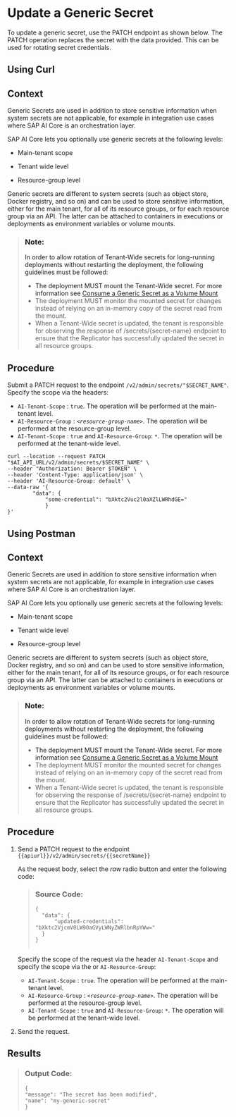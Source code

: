 <!-- loiob5d597051e494b49a4907470f1b238af -->

# Update a Generic Secret

To update a generic secret, use the PATCH endpoint as shown below. The PATCH operation replaces the secret with the data provided. This can be used for rotating secret credentials.

<a name="task_i3h_n13_tcc"/>

<!-- task\_i3h\_n13\_tcc -->

## Using Curl



<a name="task_i3h_n13_tcc__context_l4b_qcf_zcc"/>

## Context

Generic Secrets are used in addition to store sensitive information when system secrets are not applicable, for example in integration use cases where SAP AI Core is an orchestration layer.

SAP AI Core lets you optionally use generic secrets at the following levels:

-   Main-tenant scope

-   Tenant wide level

-   Resource-group level


Generic secrets are different to system secrets \(such as object store, Docker registry, and so on\) and can be used to store sensitive information, either for the main tenant, for all of its resource groups, or for each resource group via an API. The latter can be attached to containers in executions or deployments as environment variables or volume mounts.

> ### Note: 
> In order to allow rotation of Tenant-Wide secrets for long-running deployments without restarting the deployment, the following guidelines must be followed:
> - The deployment MUST mount the Tenant-Wide secret. For more information see [Consume a Generic Secret as a Volume Mount](consume-generic-secrets-in-executions-or-deployments-185a324.md)
> - The deployment MUST monitor the mounted secret for changes instead of relying on an in-memory copy of the secret read from the mount.
> - When a Tenant-Wide secret is updated, the tenant is responsible for observing the response of /secrets/{secret-name} endpoint to ensure that the Replicator has successfully updated the secret in all resource groups.



<a name="task_i3h_n13_tcc__steps_m4b_qcf_zcc"/>

## Procedure

Submit a PATCH request to the endpoint `/v2/admin/secrets/"$SECRET_NAME"`. Specify the scope via the headers:

-   `AI-Tenant-Scope` : `true`. The operation will be performed at the main-tenant level.
-   `AI-Resource-Group` : <code><i class="varname">&lt;resource-group-name&gt;</i></code>. The operation will be performed at the resource-group level.
-   `AI-Tenant-Scope` : `true` and `AI-Resource-Group`: `*`. The operation will be performed at the tenant-wide level.

```
curl --location --request PATCH "$AI_API_URL/v2/admin/secrets/$SECRET_NAME" \
--header "Authorization: Bearer $TOKEN" \
--header 'Content-Type: application/json' \
--header 'AI-Resource-Group: default' \
--data-raw '{
		"data": {
			"some-credential": "bXktc2Vuc2l0aXZlLWRhdGE="
			}
}'
```

<a name="task_cxf_n13_tcc"/>

<!-- task\_cxf\_n13\_tcc -->

## Using Postman



<a name="task_cxf_n13_tcc__context_n4t_ncf_zcc"/>

## Context

Generic Secrets are used in addition to store sensitive information when system secrets are not applicable, for example in integration use cases where SAP AI Core is an orchestration layer.

SAP AI Core lets you optionally use generic secrets at the following levels:

-   Main-tenant scope

-   Tenant wide level

-   Resource-group level


Generic secrets are different to system secrets \(such as object store, Docker registry, and so on\) and can be used to store sensitive information, either for the main tenant, for all of its resource groups, or for each resource group via an API. The latter can be attached to containers in executions or deployments as environment variables or volume mounts.

> ### Note: 
> In order to allow rotation of Tenant-Wide secrets for long-running deployments without restarting the deployment, the following guidelines must be followed:
> - The deployment MUST mount the Tenant-Wide secret. For more information see [Consume a Generic Secret as a Volume Mount](consume-generic-secrets-in-executions-or-deployments-185a324.md)
> - The deployment MUST monitor the mounted secret for changes instead of relying on an in-memory copy of the secret read from the mount.
> - When a Tenant-Wide secret is updated, the tenant is responsible for observing the response of /secrets/{secret-name} endpoint to ensure that the Replicator has successfully updated the secret in all resource groups.



<a name="task_cxf_n13_tcc__steps_o4t_ncf_zcc"/>

## Procedure

1.  Send a PATCH request to the endpoint `{{apiurl}}/v2/admin/secrets/{{secretName}}`

    As the request body, select the *raw* radio button and enter the following code:

    > ### Source Code:  
    > ```
    > {
    > 	"data": {
    > 		"updated-credentials": "bXktc2VjcmV0LW90aGVyLWNyZWRlbnRpYWw="
    > 	}
    > }
    > 					
    > ```

    Specify the scope of the request via the header `AI-Tenant-Scope` and specify the scope via the or `AI-Resource-Group`:

    -   `AI-Tenant-Scope` : `true`. The operation will be performed at the main-tenant level.
    -   `AI-Resource-Group` : <code><i class="varname">&lt;resource-group-name&gt;</i></code>. The operation will be performed at the resource-group level.
    -   `AI-Tenant-Scope` : `true` and `AI-Resource-Group`: `*`. The operation will be performed at the tenant-wide level.

2.  Send the request.




<a name="task_cxf_n13_tcc__result_q22_kgf_cyb"/>

## Results

> ### Output Code:  
> ```
> {
> "message": "The secret has been modified",
> "name": "my-generic-secret"
> }
> ```

